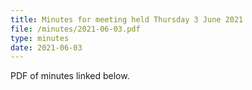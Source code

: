 ```yaml
---
title: Minutes for meeting held Thursday 3 June 2021
file: /minutes/2021-06-03.pdf
type: minutes
date: 2021-06-03
---
```


PDF of minutes linked below.

